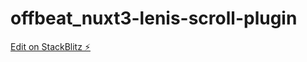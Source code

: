 # offbeat_nuxt3-lenis-scroll-plugin

[Edit on StackBlitz ⚡️](https://stackblitz.com/edit/nuxt-starter-y9tvbz)